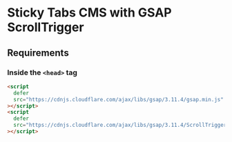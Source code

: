 # Sticky Tabs CMS with GSAP ScrollTrigger

## Requirements

### Inside the `<head>` tag

```html
<script
  defer
  src="https://cdnjs.cloudflare.com/ajax/libs/gsap/3.11.4/gsap.min.js"
></script>
<script
  defer
  src="https://cdnjs.cloudflare.com/ajax/libs/gsap/3.11.4/ScrollTrigger.min.js"
></script>
```
